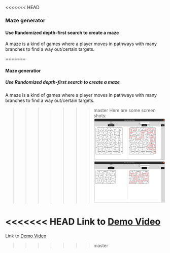 <<<<<<< HEAD
### Maze generator

#### Use Randomized depth-first search to create a maze
A maze is a kind of games where a player moves in pathways with many branches to find a way
out/certain targets.

=======
#### Maze generatior

##### Use Randomized depth-first search to create a maze

A maze is a kind of games where a player moves in pathways with many branches to find a way out/certain targets.
>>>>>>> master
Here are some screen shots:
![alt text](https://github.com/ngnhtrg/MazeGenerator/blob/dev/demo/Example_20x20.png)
![alt text](https://github.com/ngnhtrg/MazeGenerator/blob/dev/demo/Example_15x10.png)

<<<<<<< HEAD
Link to [Demo Video](https://drive.google.com/drive/folders/1ITDvA07EhP5tSuRzHv43zr5Eq-xvm3HX?usp=sharing)
=======
Link to [Demo Video](https://drive.google.com/drive/folders/1ITDvA07EhP5tSuRzHv43zr5Eq-xvm3HX)
>>>>>>> master

